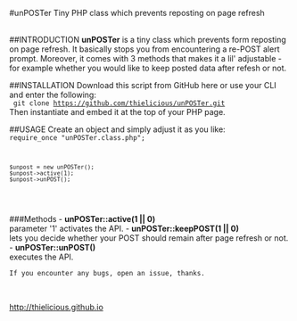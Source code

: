 #unPOSTer
Tiny PHP class which prevents reposting on page refresh
<br><br>

##INTRODUCTION
**unPOSTer** is a tiny class which prevents form reposting on page refresh. It basically stops you from encountering a re-POST alert prompt. Moreover, it comes with 3 methods that makes it a lil' adjustable - for example whether you would like to keep posted data after refesh or not.

##INSTALLATION
Download this script from GitHub here or use your CLI and enter the following:<br>
<code>
	git clone https://github.com/thielicious/unPOSTer.git
</code>
Then instantiate and embed it at the top of your PHP page.

##USAGE
Create an object and simply adjust it as you like:
<code>
	require_once "unPOSTer.class.php";
	
	$unpost = new unPOSTer();
	$unpost->active(1);
	$unpost->unPOST();
</code>
<br>

###Methods
	- **unPOSTer::active(1 || 0)**<br>
		parameter '1' activates the API.
	- **unPOSTer::keepPOST(1 || 0)**<br>
		lets you decide whether your POST should remain after page refresh or not.
	- **unPOSTer::unPOST()**<br>
		executes the API.

	If you encounter any bugs, open an issue, thanks.
<br>


http://thielicious.github.io

	